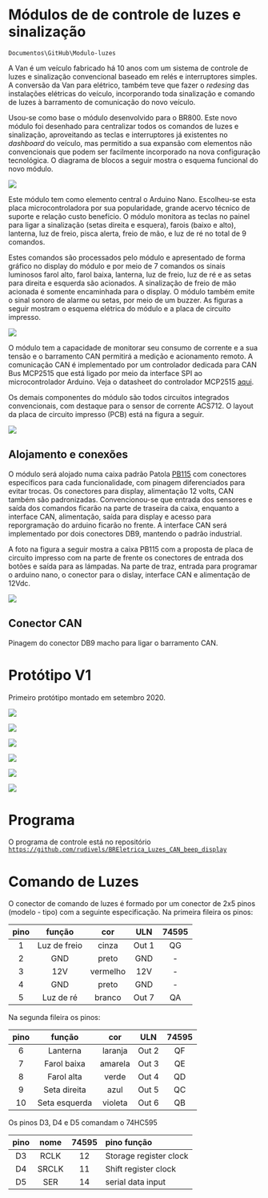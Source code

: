 # Módulos de de controle de luzes e sinalização

`Documentos\GitHub\Modulo-luzes`

A Van é um veículo fabricado há 10 anos com um sistema de controle de luzes e sinalização convencional baseado em relés e interruptores simples. A conversão da Van para elétrico, também teve que fazer o *redesing* das instalações elétricas do veículo, incorporando toda sinalização e comando de luzes à barramento de comunicação do novo veículo.

Usou-se como base o módulo desenvolvido para o BR800. Este novo módulo foi desenhado para centralizar todos os comandos de luzes e sinalização, aproveitando as teclas e interruptores já existentes no *dashboard* do veículo, mas permitido a sua expansão com elementos não convencionais que podem ser facilmente incorporado na nova configuração tecnológica. O diagrama de blocos a seguir mostra o esquema funcional do novo módulo.

![](figuras/Diagrama_blocos_Mod_luz.jpg)   

Este módulo tem como elemento central o Arduino Nano. Escolheu-se esta placa microcontroladora por sua popularidade, grande acervo técnico de suporte e relação custo benefício. 
O módulo monitora as teclas no painel para ligar a sinalização (setas direita e esquera), farois (baixo e alto), lanterna, luz de freio, pisca alerta, freio de mão, e luz de ré no total de 9 comandos.

Estes comandos são processados pelo módulo e apresentado de forma gráfico no display do módulo e por meio de 7 comandos os sinais luminosos farol alto, farol baixa, lanterna, luz de freio, luz de ré e as setas para direita e esquerda são acionados. 
A sinalização de freio de mão acionada é somente encaminhada para o display. 
O módulo também emite o sinal sonoro de alarme ou setas, por meio de um buzzer. 
As figuras a seguir mostram o esquema elétrica do módulo e a placa de circuito impresso. 

![](figuras/Esquema_Mod_luz.jpg)

O módulo tem a capacidade de monitorar seu consumo de corrente e a sua tensão e o barramento CAN permitirá a medição e acionamento remoto.
A comunicação CAN é implementado por um controlador dedicada para CAN Bus MCP2515 que está ligado por meio da interface SPI ao microcontrolador Arduino. Veja o datasheet do controlador MCP2515 
[aqui](http://ww1.microchip.com/downloads/en/DeviceDoc/MCP2515-Stand-Alone-CAN-Controller-with-SPI-20001801J.pdf). 

Os demais componentes do módulo são todos circuitos integrados convencionais, com destaque para o sensor de corrente ACS712.
O layout da placa de circuito impresso (PCB) está na figura a seguir. 

![](figuras/placa_mod_luz.jpg)

## Alojamento e conexões

O módulo será alojado numa caixa padrão Patola [PB115](http://www.patola.com.br/index.php?route=product/product&product_id=359) com conectores específicos para cada funcionalidade, com pinagem diferenciados para evitar trocas. Os conectores para display, alimentação 12 volts, CAN também são padronizadas. 
Convencionou-se que entrada dos sensores e saída dos comandos ficarão na parte de traseira da caixa, enquanto a interface CAN, alimentação, saída para display e acesso para reporgramação do arduino ficarão no frente. A interface CAN será implementado por dois conectores DB9, mantendo o padrão industrial.

A foto na figura a seguir mostra a caixa PB115 com a proposta de placa de circuito impresso com na parte de frente os conectores de entrada dos botões e saída para as lámpadas. Na parte de traz, entrada para programar o arduino nano, o conector para o dislay, interface CAN e alimentação de 12Vdc.     

![](fotos/foto_placa_luzes.jpg)


## Conector CAN

Pinagem do conector DB9 macho para ligar o barramento CAN.


# Protótipo V1
Primeiro protótipo montado em setembro 2020.

![](figuras/PCB_ModLuz_v1_esquema.png)

![](figuras/PCB_ModLuz_v1_lado_componentes.png)


![](figuras/PCB_ModLuz_v1_lado_solda.png)

![](figuras/PCB_ModLuz_v1_montado_3d.png)

![](figuras/PCB_ModLuz_v1_montado.png)


![](fotos/foto_placa_luzes_montado.jpg)

# Programa 

O programa de controle está no repositório 
[`https://github.com/rudivels/BREletrica_Luzes_CAN_beep_display`](https://github.com/rudivels/BREletrica_Luzes_CAN_beep_display)


# Comando de Luzes

O conector de comando de luzes é formado por um conector de 2x5 pinos (modelo - tipo) com a seguinte especificação.
Na primeira fileira os pinos:

| pino | função       | cor      | ULN   | 74595 |
|:----:|:------------:|:--------:|:-----:|:-----:|
| 1    | Luz de freio | cinza    | Out 1 |  QG   |
| 2    |  GND         | preto    | GND   |  -    |
| 3    |  12V         | vermelho | 12V   |  -    |
| 4    |  GND         | preto    | GND   |  -    |
| 5    | Luz de ré    | branco   | Out 7 |  QA   |

Na segunda fileira os pinos: 

| pino | função        | cor     |  ULN  | 74595 | 
|:----:|:-------------:|:-------:|:-----:|:-----:|
| 6    | Lanterna      | laranja | Out 2 | QF    |
| 7    | Farol baixa   | amarela | Out 3 | QE    |
| 8    | Farol alta    | verde   | Out 4 | QD    |
| 9    | Seta direita  | azul    | Out 5 | QC    |
| 10   | Seta esquerda | violeta | Out 6 | QB    |

Os pinos D3, D4 e D5 comandam o 74HC595 

| pino | nome  | 74595 |pino função             |
|:----:|:-----:|:-----:|:-----------------------| 
| D3   | RCLK  | 12    | Storage register clock |
| D4   | SRCLK | 11    | Shift register clock   |
| D5   | SER   | 14    | serial data input      | 




